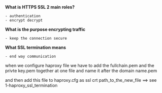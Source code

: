 <b>What is HTTPS SSL 2 main roles? </b>

	- authentication
	- encrypt decrypt
<b>What is the purpose encrypting traffic</b>

	- keep the connection secure

<b>What SSL termination means</b>

	- end way communication

when we configure haproxy file we have to add the fullchain.pem and the privte key.pem together at one file 
and name it after the domain name.pem

and then add this file to haproxy.cfg as ssl crt path_to_the_new_file ==> see 1-haproxy_ssl_termination
